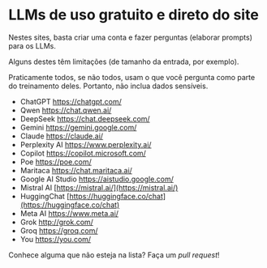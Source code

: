 # LLMs de uso gratuito e direto do site

Nestes sites, basta criar uma conta e fazer perguntas (elaborar prompts) para os LLMs.

Alguns destes têm limitações (de tamanho da entrada, por exemplo). 

Praticamente todos, se não todos, usam o que você pergunta como parte do treinamento deles. Portanto, não inclua dados sensíveis.

- ChatGPT <https://chatgpt.com/>
- Qwen <https://chat.qwen.ai/>
- DeepSeek <https://chat.deepseek.com/>
- Gemini <https://gemini.google.com/>
- Claude <https://claude.ai/>
- Perplexity AI <https://www.perplexity.ai/>
- Copilot <https://copilot.microsoft.com/>
- Poe <https://poe.com/>
- Maritaca <https://chat.maritaca.ai/>
- Google AI Studio <https://aistudio.google.com/>
- Mistral AI [https://mistral.ai/](https://mistral.ai/)  
- HuggingChat [https://huggingface.co/chat](https://huggingface.co/chat)
- Meta AI <https://www.meta.ai/>
- Grok <http://grok.com/>
- Groq <https://groq.com/>
- You <https://you.com/>

Conhece alguma que não esteja na lista? Faça um _pull request_!


<!-- 
- Llama [https://llama.meta.com/](https://llama.meta.com/)
- Ollama [https://ollama.com/](https://ollama.com/)
- KoboldAI [https://koboldai.org/](https://koboldai.org/)
- Bard [https://bard.google.com/](https://bard.google.com/)
- Pi [https://www.inflection.ai/](https://www.inflection.ai/)
- Falcon [https://falconllm.tii.ae/](https://falconllm.tii.ae/)
- Vicuna [https://lmsys.org/blog/](https://lmsys.org/blog/)
- OpenAssistant [https://open-assistant.io/](https://open-assistant.io/)
- PaLM 2 [https://developers.generativeai.google/](https://developers.generativeai.google/)
- Dolly [https://www.databricks.com/](https://www.databricks.com/)
- Cohere Generate [https://cohere.com/](https://cohere.com/)
- YouChat [https://you.com/chat](https://you.com/chat)
- GPT4All [https://gpt4all.io/](https://gpt4all.io/)
- Jailbreak Chat [https://jailbreak.chat/](https://jailbreak.chat/)
- Xwin-LM [https://xwinlm.com/](https://xwinlm.com/)
- StableLM [https://stability.ai/](https://stability.ai/)
- MosaicML MPT – [https://www.mosaicml.com/](https://www.mosaicml.com/)
- Jan AI – [https://www.jan.ai/](https://www.jan.ai/)
- MyShell – [https://myshell.ai/](https://myshell.ai/)

## Repositórios 

- Alpaca [https://github.com/tatsu-lab/stanford\_alpaca](https://github.com/tatsu-lab/stanford_alpaca)
- WizardLM [https://github.com/nlpxucan/WizardLM](https://github.com/nlpxucan/WizardLM)

-->

